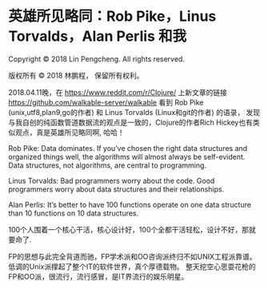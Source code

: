 # 英雄所见略同：Rob Pike，Linus Torvalds，Alan Perlis 和我

Copyright © 2018 Lin Pengcheng. All rights reserved.

版权所有 © 2018 林鹏程， 保留所有权利。

2018.04.11晚，在 https://www.reddit.com/r/Clojure/ 上新文章的链接 https://github.com/walkable-server/walkable 
看到 Rob Pike (unix,utf8,plan9,go的作者) 和 Linus Torvalds (Linux和git的作者) 的语录，
发现与我自创的纯函数管道数据流的观点是一致的，Clojure的作者Rich Hickey也有类似观点，真是英雄所见略同啊, 哈哈！

Rob Pike: Data dominates. If you’ve chosen the right data structures and organized things well, the algorithms will almost always be self-evident. Data structures, not algorithms, are central to programming.

Linus Torvalds: Bad programmers worry about the code. Good programmers worry about data structures and their relationships.

Alan Perlis: It’s better to have 100 functions operate on one data structure than 10 functions on 10 data structures.

100个人围着一个核心干活，核心设计好，100个全都干活轻松，设计不好，那就要命了.

FP的思想与此完全背道而驰，FP学术派和OO咨询派终归不如UNIX工程派靠谱。低调的Unix派撑起了整个IT的软件世界，真个厚德载物。
整天挖空心思耍花枪的FP和OO派，很流行，流行感冒，是IT界流行的娱乐明星。
